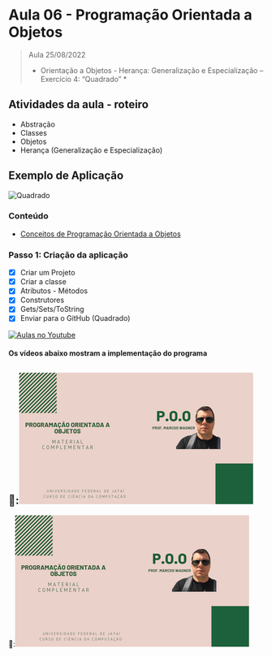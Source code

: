 # Aula 06 - Programação Orientada a Objetos

> Aula 25/08/2022
> 
>  * Orientação a Objetos - Herança: Generalização e Especialização – Exercício 4: “Quadrado” *

## Atividades da aula - roteiro
- Abstração
- Classes
- Objetos
- Herança (Generalização e Especialização)

## Exemplo de Aplicação 
![Quadrado](https://user-images.githubusercontent.com/81576640/138141980-990d291f-391a-4071-bf24-974bd6365a42.png)


### Conteúdo
- [Conceitos de Programação Orientada a Objetos](Conteudo_POO.pdf)


### Passo 1: Criação da aplicação
- [x]  Criar um Projeto
- [x]  Criar a classe 
- [x]  Atributos - Métodos
- [x]  Construtores
- [x]  Gets/Sets/ToString
- [x]  Enviar para o GitHub (Quadrado) 

[![Aulas no Youtube](https://github.com/marcoswagner-commits/gestao_obras_aula_daw/blob/cb3e2ea9547f9ddc831277f07919c3e78451eb92/yt-icon.png)](https://www.youtube.com/channel/UCfO-aJxKLqau0TnL0AfNAvA)

####  Os vídeos abaixo mostram a implementação do programa

🥇:[![material complementar aula06](Capa_Videos_POO.png)](https://youtu.be/qvM4qOedDsY)
-
🥈:[![material complementar aula06](Capa_Videos_POO.png)](https://youtu.be/ZcoAsE2Wqqc)


